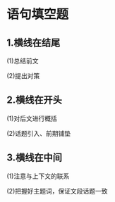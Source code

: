 # 语句填空题

## 1.横线在结尾

(1)总结前文

(2)提出对策

## 2.横线在开头

(1)对后文进行概括

(2)话题引入、前期铺垫

## 3.横线在中间

(1)注意与上下文的联系

(2)把握好主题词，保证文段话题一致